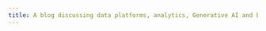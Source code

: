 ```yaml
---
title: A blog discussing data platforms, analytics, Generative AI and business development.
---
```


